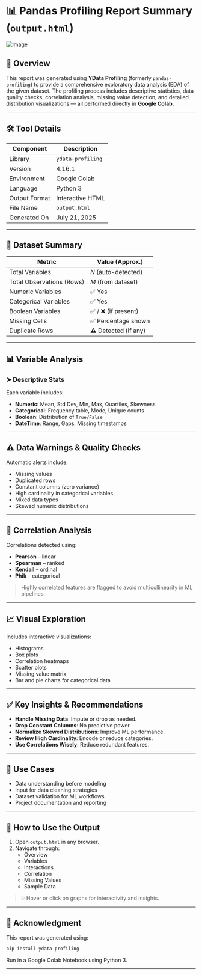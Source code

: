 
# 📊 Pandas Profiling Report Summary (`output.html`)
![Image](https://github.com/user-attachments/assets/ec36f4e9-e757-4e3a-9fd5-f163fe71d719)
## 📁 Overview
This report was generated using **YData Profiling** (formerly `pandas-profiling`) to provide a comprehensive exploratory data analysis (EDA) of the given dataset. The profiling process includes descriptive statistics, data quality checks, correlation analysis, missing value detection, and detailed distribution visualizations — all performed directly in **Google Colab**.

---

## 🛠️ Tool Details

| Component       | Description             |
|----------------|-------------------------|
| Library         | `ydata-profiling`       |
| Version         | 4.16.1                  |
| Environment     | Google Colab            |
| Language        | Python 3                |
| Output Format   | Interactive HTML        |
| File Name       | `output.html`           |
| Generated On    | July 21, 2025           |

---

## 📌 Dataset Summary

| Metric                     | Value (Approx.)         |
|---------------------------|-------------------------|
| Total Variables            | _N_ (auto-detected)     |
| Total Observations (Rows)  | _M_ (from dataset)      |
| Numeric Variables          | ✅ Yes                  |
| Categorical Variables      | ✅ Yes                  |
| Boolean Variables          | ✅ / ❌ (if present)     |
| Missing Cells              | ✅ Percentage shown      |
| Duplicate Rows             | ⚠️ Detected (if any)    |

---

## 📊 Variable Analysis

### ➤ Descriptive Stats
Each variable includes:
- **Numeric**: Mean, Std Dev, Min, Max, Quartiles, Skewness
- **Categorical**: Frequency table, Mode, Unique counts
- **Boolean**: Distribution of `True/False`
- **DateTime**: Range, Gaps, Missing timestamps

---

## ⚠️ Data Warnings & Quality Checks

Automatic alerts include:
- Missing values
- Duplicated rows
- Constant columns (zero variance)
- High cardinality in categorical variables
- Mixed data types
- Skewed numeric distributions

---

## 🔗 Correlation Analysis

Correlations detected using:
- **Pearson** – linear
- **Spearman** – ranked
- **Kendall** – ordinal
- **Phik** – categorical

> Highly correlated features are flagged to avoid multicollinearity in ML pipelines.

---

## 📈 Visual Exploration

Includes interactive visualizations:
- Histograms
- Box plots
- Correlation heatmaps
- Scatter plots
- Missing value matrix
- Bar and pie charts for categorical data

---

## ✅ Key Insights & Recommendations

- **Handle Missing Data**: Impute or drop as needed.
- **Drop Constant Columns**: No predictive power.
- **Normalize Skewed Distributions**: Improve ML performance.
- **Review High Cardinality**: Encode or reduce categories.
- **Use Correlations Wisely**: Reduce redundant features.

---

## 🧠 Use Cases

- Data understanding before modeling
- Input for data cleaning strategies
- Dataset validation for ML workflows
- Project documentation and reporting

---

## 📂 How to Use the Output

1. Open `output.html` in any browser.
2. Navigate through:
   - Overview
   - Variables
   - Interactions
   - Correlation
   - Missing Values
   - Sample Data

> 💡 Hover or click on graphs for interactivity and insights.

---

## 📎 Acknowledgment

This report was generated using:

```bash
pip install ydata-profiling
```

Run in a Google Colab Notebook using Python 3.

---
